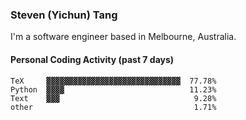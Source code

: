### Steven (Yichun) Tang

I'm a software engineer based in Melbourne, Australia.

#### Personal Coding Activity (past 7 days)
```
TeX     ▓▓▓▓▓▓▓▓▓▓▓▓▓▓▓▓▓▓▓▓▓▓▓▓▓▓▓▓▓▓  77.78%
Python  ▓▓▓▓                            11.23%
Text    ▓▓▓                              9.28%
other                                    1.71%
```

